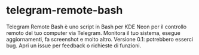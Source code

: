# telegram-remote-bash
Telegram Remote Bash è uno script in Bash per KDE Neon per il controllo remoto del tuo computer via Telegram. Monitora il tuo sistema, esegue aggiornamenti, fa screenshot e molto altro. Versione 0.1: potrebbero esserci bug. Apri un issue per feedback o richieste di funzioni.
